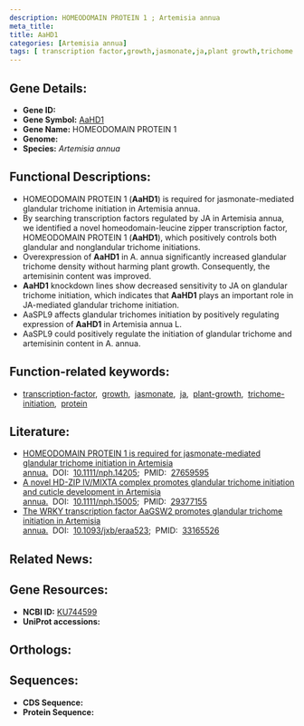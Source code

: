 ```yaml
---
description: HOMEODOMAIN PROTEIN 1 ; Artemisia annua
meta_title:
title: AaHD1
categories: [Artemisia annua]
tags: [ transcription factor,growth,jasmonate,ja,plant growth,trichome initiation,protein ]
---
```


## Gene Details:
- **Gene ID:** []()
- **Gene Symbol:** <u>AaHD1</u>
- **Gene Name:** HOMEODOMAIN PROTEIN 1
- **Genome:** []()
- **Species:** *Artemisia annua*

## Functional Descriptions:
   - HOMEODOMAIN PROTEIN 1 (**AaHD1**) is required for jasmonate-mediated glandular trichome initiation in Artemisia annua.
   - By searching transcription factors regulated by JA in Artemisia annua, we identified a novel homeodomain-leucine zipper transcription factor, HOMEODOMAIN PROTEIN 1 (**AaHD1**), which positively controls both glandular and nonglandular trichome initiations.
   - Overexpression of **AaHD1** in A. annua significantly increased glandular trichome density without harming plant growth. Consequently, the artemisinin content was improved.
   - **AaHD1** knockdown lines show decreased sensitivity to JA on glandular trichome initiation, which indicates that **AaHD1** plays an important role in JA-mediated glandular trichome initiation.
   - AaSPL9 affects glandular trichomes initiation by positively regulating expression of **AaHD1** in Artemisia annua L.
   - AaSPL9 could positively regulate the initiation of glandular trichome and artemisinin content in A. annua.

## Function-related keywords:
   - [transcription-factor](/tags/transcription-factor/),&nbsp;&nbsp;[growth](/tags/growth/),&nbsp;&nbsp;[jasmonate](/tags/jasmonate/),&nbsp;&nbsp;[ja](/tags/ja/),&nbsp;&nbsp;[plant-growth](/tags/plant-growth/),&nbsp;&nbsp;[trichome-initiation](/tags/trichome-initiation/),&nbsp;&nbsp;[protein](/tags/protein/)

## Literature:
   - [HOMEODOMAIN PROTEIN 1 is required for jasmonate-mediated glandular trichome initiation in Artemisia annua.](https://doi.org/10.1111/nph.14205)&nbsp;&nbsp;DOI:&nbsp;&nbsp;[10.1111/nph.14205](https://doi.org/10.1111/nph.14205);&nbsp;&nbsp;PMID:&nbsp;&nbsp;[27659595](https://pubmed.ncbi.nlm.nih.gov/27659595/)
   - [A novel HD-ZIP IV/MIXTA complex promotes glandular trichome initiation and cuticle development in Artemisia annua.](https://doi.org/10.1111/nph.15005)&nbsp;&nbsp;DOI:&nbsp;&nbsp;[10.1111/nph.15005](https://doi.org/10.1111/nph.15005);&nbsp;&nbsp;PMID:&nbsp;&nbsp;[29377155](https://pubmed.ncbi.nlm.nih.gov/29377155/)
   - [The WRKY transcription factor AaGSW2 promotes glandular trichome initiation in Artemisia annua.](https://doi.org/10.1093/jxb/eraa523)&nbsp;&nbsp;DOI:&nbsp;&nbsp;[10.1093/jxb/eraa523](https://doi.org/10.1093/jxb/eraa523);&nbsp;&nbsp;PMID:&nbsp;&nbsp;[33165526](https://pubmed.ncbi.nlm.nih.gov/33165526/)

## Related News:

## Gene Resources:
- **NCBI ID:**  [KU744599](https://www.ncbi.nlm.nih.gov/gene/?term=KU744599)
- **UniProt accessions:**  [](https://www.uniprot.org/uniprotkb//entry)

## Orthologs:

## Sequences:
- **CDS Sequence:**
- **Protein Sequence:**
